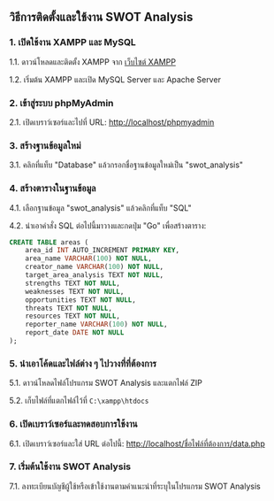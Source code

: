 ## วิธีการติดตั้งและใช้งาน SWOT Analysis
### 1. เปิดใช้งาน XAMPP และ MySQL

1.1. ดาวน์โหลดและติดตั้ง XAMPP จาก [เว็บไซต์ XAMPP](https://www.apachefriends.org/index.html)

1.2. เริ่มต้น XAMPP และเปิด MySQL Server และ Apache Server

### 2. เข้าสู่ระบบ phpMyAdmin

2.1. เปิดเบราว์เซอร์และไปที่ URL: [http://localhost/phpmyadmin](http://localhost/phpmyadmin)

### 3. สร้างฐานข้อมูลใหม่

3.1. คลิกที่แท็บ "Database" แล้วกรอกชื่อฐานข้อมูลใหม่เป็น "swot_analysis"

### 4. สร้างตารางในฐานข้อมูล

4.1. เลือกฐานข้อมูล "swot_analysis" แล้วคลิกที่แท็บ "SQL"

4.2. นำเอาคำสั่ง SQL ต่อไปนี้มาวางและกดปุ่ม "Go" เพื่อสร้างตาราง:
   
   ```sql
   CREATE TABLE areas (
       area_id INT AUTO_INCREMENT PRIMARY KEY,
       area_name VARCHAR(100) NOT NULL,
       creator_name VARCHAR(100) NOT NULL,
       target_area_analysis TEXT NOT NULL,
       strengths TEXT NOT NULL,
       weaknesses TEXT NOT NULL,
       opportunities TEXT NOT NULL,
       threats TEXT NOT NULL,
       resources TEXT NOT NULL,
       reporter_name VARCHAR(100) NOT NULL,
       report_date DATE NOT NULL
   );
   ```

### 5. นำเอาโค้ดและไฟล์ต่าง ๆ ไปวางที่ที่ต้องการ

5.1. ดาวน์โหลดไฟล์โปรแกรม SWOT Analysis และแตกไฟล์ ZIP

5.2. เก็บไฟล์ที่แตกไฟล์ไว้ที่ `C:\xampp\htdocs`

### 6. เปิดเบราว์เซอร์และทดสอบการใช้งาน

6.1. เปิดเบราว์เซอร์และใส่ URL ต่อไปนี้: [http://localhost/ชื่อไฟล์ที่ต้องการ/data.php](http://localhost/ชื่อไฟล์ที่ต้องการ/data.php)

### 7. เริ่มต้นใช้งาน SWOT Analysis

7.1. ลงทะเบียนบัญชีผู้ใช้หรือเข้าใช้งานตามคำแนะนำที่ระบุในโปรแกรม SWOT Analysis
